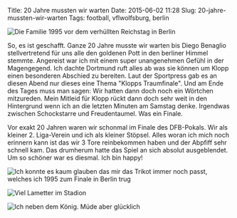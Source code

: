 Title: 20 Jahre mussten wir warten
Date: 2015-06-02 11:28
Slug: 20-jahre-mussten-wir-warten
Tags: football, vflwolfsburg, berlin


![Die Familie 1995 vor dem verhüllten Reichstag in Berlin]({filename}/images/vflpokal1.jpg)

So, es ist geschafft. Ganze 20 Jahre musste wir warten bis Diego Benaglio stellvertretend für uns alle den goldenen Pott in den berliner Himmel stemmte. Angereist war ich mit einem super unangenehmen Gefühl in der Magengegend. Ich dachte Dortmund ruft alles ab was sie können um Klopp einen besonderen Abschied zu bereiten. Laut der Sportpress gab es an diesen Abend nur dieses eine Thema "Klopps Traumfinale". Und am Ende des Tages muss man sagen: Wir hatten dann doch noch ein Wörtchen mitzureden. Mein Mitleid für Klopp rückt dann doch sehr weit in den Hintergrund wenn ich an die letzten Minuten am Samstag denke. Irgendwas zwischen Schockstarre und Freudentaumel. Was ein Finale.

Vor exakt 20 Jahren waren wir schonmal im Finale des DFB-Pokals. Wir als kleiner 2. Liga-Verein und ich als kleiner Stöpsel. Alles woran ich mich noch erinnern kann ist das wir 3 Tore reinbekommen haben und der Abpfiff sehr schnell kam. Das drumherum hatte das Spiel an sich absolut ausgeblendet. Um so schöner war es diesmal. Ich bin happy!

![Ich konnte es kaum glauben das mir das Trikot immer noch passt, welches ich 1995 zum Finale in Berlin trug]({filename}/images/vflpokal2.jpg)

![Viel Lametter im Stadion]({filename}/images/vflpokal3.jpg)

![Ich neben dem König. Müde aber glücklich]({filename}/images/vflpokal4.jpg)
